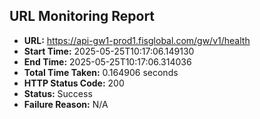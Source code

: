 ## URL Monitoring Report

- **URL:** https://api-gw1-prod1.fisglobal.com/gw/v1/health
- **Start Time:** 2025-05-25T10:17:06.149130
- **End Time:** 2025-05-25T10:17:06.314036
- **Total Time Taken:** 0.164906 seconds
- **HTTP Status Code:** 200
- **Status:** Success
- **Failure Reason:** N/A
